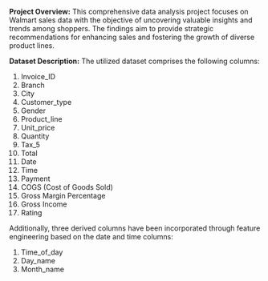 **Project Overview:**
This comprehensive data analysis project focuses on Walmart sales data with the objective of uncovering valuable insights and trends among shoppers. The findings aim to provide strategic recommendations for enhancing sales and fostering the growth of diverse product lines.

**Dataset Description:**
The utilized dataset comprises the following columns:

1. Invoice_ID
2. Branch
3. City
4. Customer_type
5. Gender
6. Product_line
7. Unit_price
8. Quantity
9. Tax_5
10. Total
11. Date
12. Time
13. Payment
14. COGS (Cost of Goods Sold)
15. Gross Margin Percentage
16. Gross Income
17. Rating


Additionally, three derived columns have been incorporated through feature engineering based on the date and time columns:

1. Time_of_day
2. Day_name
3. Month_name
